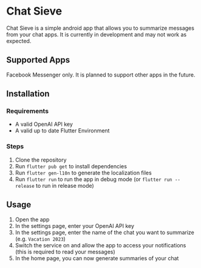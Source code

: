 # Chat Sieve

Chat Sieve is a simple android app that allows you to summarize messages from your chat apps. It is currently in development and may not work as expected.

## Supported Apps

Facebook Messenger only. It is planned to support other apps in the future.

## Installation

### Requirements

- A valid OpenAI API key
- A valid up to date Flutter Environment

### Steps

1. Clone the repository
2. Run `flutter pub get` to install dependencies
3. Run `flutter gen-l10n` to generate the localization files
4. Run `flutter run` to run the app in debug mode (or `flutter run --release` to run in release mode)

## Usage

1. Open the app
2. In the settings page, enter your OpenAI API key
3. In the settings page, enter the name of the chat you want to summarize (e.g. `Vacation 2023`)
4. Switch the service on and allow the app to access your notifications (this is required to read your messages)
5. In the home page, you can now generate summaries of your chat




